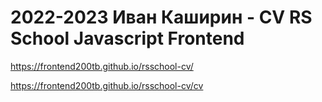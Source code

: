 # 2022-2023 Иван Каширин - CV RS School Javascript Frontend

https://frontend200tb.github.io/rsschool-cv/

https://frontend200tb.github.io/rsschool-cv/cv
